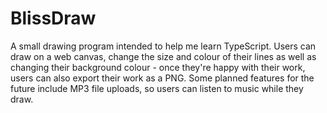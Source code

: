 # BlissDraw

A small drawing program intended to help me learn TypeScript. Users can draw on a web canvas, change the size and colour of their lines as well as changing their background colour - once they're happy with their work, users can also export their work as a PNG. Some planned features for the future include MP3 file uploads, so users can listen to music while they draw.
